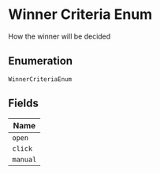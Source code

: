 
# Winner Criteria Enum

How the winner will be decided

## Enumeration

`WinnerCriteriaEnum`

## Fields

| Name |
|  --- |
| `open` |
| `click` |
| `manual` |

